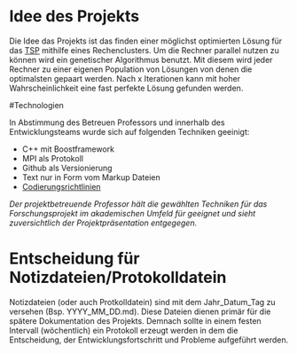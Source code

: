 
# Idee des Projekts

Die Idee das Projekts ist das finden einer möglichst optimierten Lösung für das [TSP](https://en.wikipedia.org/wiki/Travelling_salesman_problem) mithilfe eines Rechenclusters. Um die Rechner parallel nutzen zu können wird ein genetischer Algorithmus benutzt. Mit diesem wird jeder Rechner zu einer eigenen Population von Lösungen von denen die optimalsten gepaart werden. Nach x Iterationen kann mit hoher Wahrscheinlichkeit eine fast perfekte Lösung gefunden werden.  

#Technologien 

In Abstimmung des Betreuen Professors und innerhalb des Entwicklungsteams wurde sich auf folgenden Techniken geeinigt: 

* C++ mit Boostframework
* MPI als Protokoll
* Github als Versionierung
* Text nur in Form vom Markup Dateien
* [Codierungsrichtlinien](https://github.com/AvS2016/ParallelTSP/blob/master/doc/CodeStyle.md)

*Der projektbetreuende Professor hält die gewählten Techniken für das Forschungsprojekt im akademischen Umfeld für geeignet und sieht zuversichtlich der Projektpräsentation entgegegen.*

# Entscheidung für Notizdateien/Protokolldatein

Notizdateien (oder auch Protkolldatein) sind mit dem Jahr_Datum_Tag zu versehen (Bsp. YYYY_MM_DD.md). Diese Dateien dienen primär für die spätere Dokumentation des Projekts. Demnach sollte in einem festen Intervall (wöchentlich) ein Protokoll erzeugt werden in dem die Entscheidung, der Entwicklungsfortschritt und Probleme aufgeführt werden.
